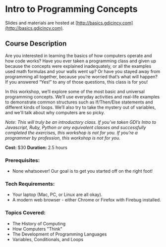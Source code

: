# Intro to Programming Concepts

Slides and materials are hosted at [http://basics.gdicincy.com](http://basics.gdicincy.com).

## Course Description

Are you interested in learning the basics of how computers operate and how code works?  Have you ever taken a programming class and given up because the concepts were explained inadequately, or all the examples used math formulas and your walls went up? Or have you stayed away from programming all together, because you’re worried that’s what will happen? If you answered “Yes!” to any of those questions, this class is for you!

In this workshop, we’ll explore some of the most basic and universal programming concepts. We’ll use everyday activities and real-life examples to demonstrate common structures such as If/Then/Else statements and different kinds of loops. We’ll also try to take the mystery out of variables, and we'll talk about why computers are so picky.

*Note: This will truly be an introductory class. If you’ve taken GDI’s Intro to Javascript, Ruby, Python or any equivalent classes and successfully completed the exercises, this workshop is not for you. If you’re a programmer by profession, this workshop is not for you.*

**Cost:** $30
**Duration:** 2.5 hours

### Prerequisites:

- None whatsoever! Our goal is to get you started off on the right foot!


### Tech Requirements:

 - Your laptop (Mac, PC, or Linux are all okay).
 - A modern web browser - either Chrome or Firefox with Firebug installed.

### Topics Covered:

 - The History of Computing
 - How Computers "Think"
 - The Development of Programming Languages
 - Variables, Conditionals, and Loops
